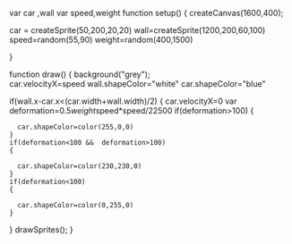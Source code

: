 var car ,wall
var speed,weight
function setup() {
  createCanvas(1600,400);
    
  

car = createSprite(50,200,20,20)
wall=createSprite(1200,200,60,100)
speed=random(55,90)
weight=random(400,1500)

}

function draw() {
  background("grey");  
  car.velocityX=speed
  wall.shapeColor="white"
  car.shapeColor="blue"


  if(wall.x-car.x<(car.width+wall.width)/2)
  {
    car.velocityX=0
    var deformation=0.5*weight*speed*speed/22500
    if(deformation>100)
    {
      
      car.shapeColor=color(255,0,0)
    }
    if(deformation<100 &&  deformation>100)
    {
      
      car.shapeColor=color(230,230,0)
    }
    if(deformation<100)
    {
     
      car.shapeColor=color(0,255,0)
    }
  }
  drawSprites();
}
